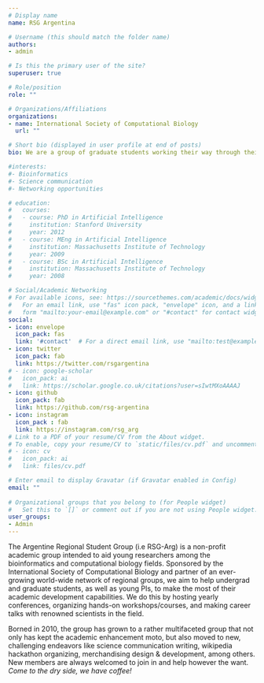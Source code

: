 ```yaml
---
# Display name
name: RSG Argentina

# Username (this should match the folder name)
authors:
- admin

# Is this the primary user of the site?
superuser: true

# Role/position
role: ""

# Organizations/Affiliations
organizations:
- name: International Society of Computational Biology
  url: ""

# Short bio (displayed in user profile at end of posts)
bio: We are a group of graduate students working their way through their PhD in bioinformatics.

#interests:
#- Bioinformatics
#- Science communication
#- Networking opportunities

# education:
#   courses:
#   - course: PhD in Artificial Intelligence
#     institution: Stanford University
#     year: 2012
#   - course: MEng in Artificial Intelligence
#     institution: Massachusetts Institute of Technology
#     year: 2009
#   - course: BSc in Artificial Intelligence
#     institution: Massachusetts Institute of Technology
#     year: 2008

# Social/Academic Networking
# For available icons, see: https://sourcethemes.com/academic/docs/widgets/#icons
#   For an email link, use "fas" icon pack, "envelope" icon, and a link in the
#   form "mailto:your-email@example.com" or "#contact" for contact widget.
social:
- icon: envelope
  icon_pack: fas
  link: '#contact'  # For a direct email link, use "mailto:test@example.org".
- icon: twitter
  icon_pack: fab
  link: https://twitter.com/rsgargentina
# - icon: google-scholar
#   icon_pack: ai
#   link: https://scholar.google.co.uk/citations?user=sIwtMXoAAAAJ
- icon: github
  icon_pack: fab
  link: https://github.com/rsg-argentina
- icon: instagram
  icon_pack : fab
  link: https://instagram.com/rsg_arg
# Link to a PDF of your resume/CV from the About widget.
# To enable, copy your resume/CV to `static/files/cv.pdf` and uncomment the lines below.  
# - icon: cv
#   icon_pack: ai
#   link: files/cv.pdf

# Enter email to display Gravatar (if Gravatar enabled in Config)
email: ""
  
# Organizational groups that you belong to (for People widget)
#   Set this to `[]` or comment out if you are not using People widget.  
user_groups:
- Admin
---
```


The Argentine Regional Student Group (i.e RSG-Arg) is a non-profit academic group intended to aid young researchers among the bioinformatics and computational biology fields. Sponsored by the International Society of Computational Biology and partner of an ever-growing world-wide network of regional groups, we aim to help undergrad and graduate students, as well as young PIs, to make the most of their academic development capabilities. We do this by hosting yearly conferences, organizing hands-on workshops/courses, and making career talks with renowned scientists in the field.

Borned in 2010, the group has grown to a rather multifaceted group that not only has kept the academic enhancement moto, but also moved to new, challenging endeavors like science communication writing, wikipedia hackathon organizing, merchandising design & development, among others. New members are always welcomed to join in and help however the want. *Come to the dry side, we have coffee!*
